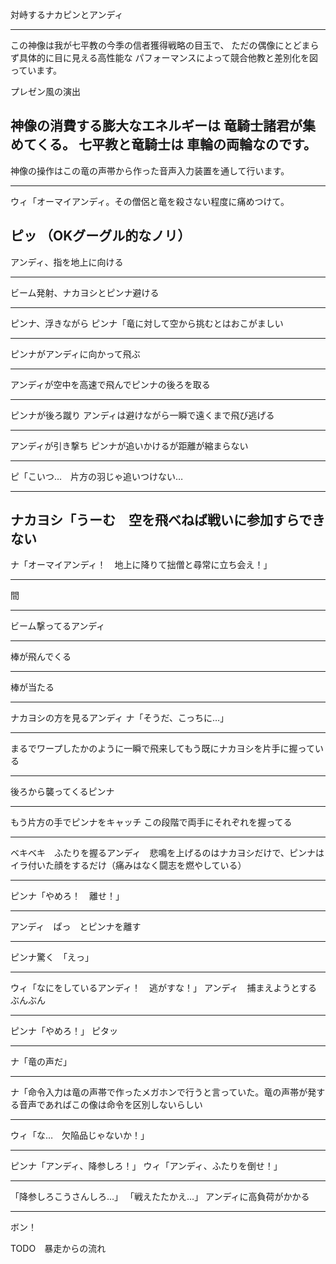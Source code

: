 対峙するナカピンとアンディ

---

この神像は我が七平教の今季の信者獲得戦略の目玉で、
ただの偶像にとどまらず具体的に目に見える高性能な
パフォーマンスによって競合他教と差別化を図っています。

プレゼン風の演出

神像の消費する膨大なエネルギーは
竜騎士諸君が集めてくる。
七平教と竜騎士は
車輪の両輪なのです。
---

神像の操作はこの竜の声帯から作った音声入力装置を通して行います。

---

ウィ「オーマイアンディ。その僧侶と竜を殺さない程度に痛めつけて。

ピッ
（OKグーグル的なノリ）
---
アンディ、指を地上に向ける

--------------------------------------------------------------------
ビーム発射、ナカヨシとピンナ避ける

---
ピンナ、浮きながら
ピンナ「竜に対して空から挑むとはおこがましい

---
ピンナがアンディに向かって飛ぶ

--------------------------------------------------------------------
アンディが空中を高速で飛んでピンナの後ろを取る

---
ピンナが後ろ蹴り
アンディは避けながら一瞬で遠くまで飛び逃げる

---
アンディが引き撃ち
ピンナが追いかけるが距離が縮まらない

---
ピ「こいつ…　片方の羽じゃ追いつけない…

-----------------------------------------------------------------

ナカヨシ「うーむ　空を飛べねば戦いに参加すらできない
---
ナ「オーマイアンディ！　地上に降りて拙僧と尋常に立ち会え！」

---
間

---
ビーム撃ってるアンディ

---
棒が飛んでくる

---
棒が当たる

-----------------------------------------------------------------
ナカヨシの方を見るアンディ
ナ「そうだ、こっちに…」

---
まるでワープしたかのように一瞬で飛来してもう既にナカヨシを片手に握っている

---
後ろから襲ってくるピンナ

---
もう片方の手でピンナをキャッチ
この段階で両手にそれぞれを握ってる

-----------------------------------------------------------------
ベキベキ　ふたりを握るアンディ　悲鳴を上げるのはナカヨシだけで、ピンナはイラ付いた顔をするだけ（痛みはなく闘志を燃やしている）

---
ピンナ「やめろ！　離せ！」

---
アンディ　ぱっ　とピンナを離す

---
ピンナ驚く　「えっ」

---
ウィ「なにをしているアンディ！　逃がすな！」
アンディ　捕まえようとする　ぶんぶん

---
ピンナ「やめろ！」
ピタッ

-----------------------------------------------------------------
ナ「竜の声だ」

---
ナ「命令入力は竜の声帯で作ったメガホンで行うと言っていた。竜の声帯が発する音声であればこの像は命令を区別しないらしい

---
ウィ「な…　欠陥品じゃないか！」

---
ピンナ「アンディ、降参しろ！」
ウィ「アンディ、ふたりを倒せ！」

---
「降参しろこうさんしろ…」
「戦えたたかえ…」
アンディに高負荷がかかる

-----------------------------------------------------------------
ボン！

TODO　暴走からの流れ

